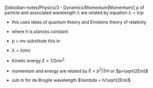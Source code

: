 [[obsidian-notes/Physics/3 - Dynamics/Momentum|Momentum]] p of particle and associated wavelength $\lambda$ are related by equation
$\lambda = h/p$
- this uses ideas of quantum theory and Einsteins theory of relativity
- where h is plancks constant
- p = mv substitute this in
- $\lambda = h/mv$ 

- Kinetic energy $E=1/2 mv^2$ 
- momentum and energy are related by $E=p^2/2m$ or $p=\sqrt(2Em)$
- sub in for de Brogile wavelength $\lambda = h/\sqrt(2Em)$  
